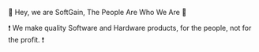 👋 Hey, we are SoftGain, The People Are Who We Are 👋

❗ We make quality Software and Hardware products, for the people, not for the profit. ❗
